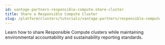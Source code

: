 ```yaml
---
id: vantage-partners-responsible-compute-share-cluster
title: Share a Responsible Compute Cluster
slug: /platform/clusters/tutorials/vantage-partners/responsible-compute/share-cluster
---
```


Learn how to share Responsible Compute clusters while maintaining environmental accountability and sustainability reporting standards.
